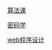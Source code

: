 [算法课](https://github.com/CHENQIKUAI/SchoolCode/tree/master/Algorithm)

[密码学](https://github.com/CHENQIKUAI/SchoolCode/tree/master/cryptology)

[web程序设计](https://github.com/CHENQIKUAI/SchoolCode/tree/master/web-programming)
